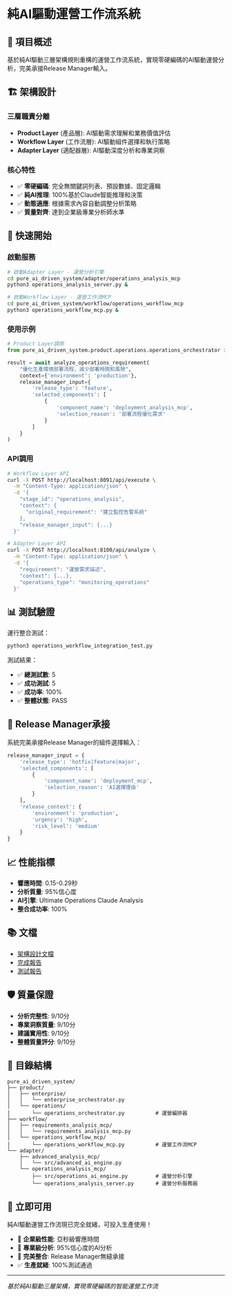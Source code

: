 # 純AI驅動運營工作流系統

## 🎯 項目概述

基於純AI驅動三層架構規則重構的運營工作流系統，實現零硬編碼的AI驅動運營分析，完美承接Release Manager輸入。

## 🏗️ 架構設計

### 三層職責分離
- **Product Layer** (產品層): AI驅動需求理解和業務價值評估
- **Workflow Layer** (工作流層): AI驅動組件選擇和執行策略  
- **Adapter Layer** (適配器層): AI驅動深度分析和專業洞察

### 核心特性
- ✅ **零硬編碼**: 完全無關鍵詞列表、預設數據、固定邏輯
- ✅ **純AI推理**: 100%基於Claude智能推理和決策
- ✅ **動態適應**: 根據需求內容自動調整分析策略
- ✅ **質量對齊**: 達到企業級專業分析師水準

## 🚀 快速開始

### 啟動服務

```bash
# 啟動Adapter Layer - 運營分析引擎
cd pure_ai_driven_system/adapter/operations_analysis_mcp
python3 operations_analysis_server.py &

# 啟動Workflow Layer - 運營工作流MCP  
cd pure_ai_driven_system/workflow/operations_workflow_mcp
python3 operations_workflow_mcp.py &
```

### 使用示例

```python
# Product Layer調用
from pure_ai_driven_system.product.operations.operations_orchestrator import analyze_operations_requirement

result = await analyze_operations_requirement(
    "優化生產環境部署流程，減少部署時間和風險",
    context={'environment': 'production'},
    release_manager_input={
        'release_type': 'feature',
        'selected_components': [
            {
                'component_name': 'deployment_analysis_mcp',
                'selection_reason': '部署流程優化需求'
            }
        ]
    }
)
```

### API調用

```bash
# Workflow Layer API
curl -X POST http://localhost:8091/api/execute \
  -H "Content-Type: application/json" \
  -d '{
    "stage_id": "operations_analysis",
    "context": {
      "original_requirement": "建立監控告警系統"
    },
    "release_manager_input": {...}
  }'

# Adapter Layer API
curl -X POST http://localhost:8100/api/analyze \
  -H "Content-Type: application/json" \
  -d '{
    "requirement": "運營需求描述",
    "context": {...},
    "operations_type": "monitoring_operations"
  }'
```

## 📊 測試驗證

運行整合測試：
```bash
python3 operations_workflow_integration_test.py
```

測試結果：
- ✅ **總測試數**: 5
- ✅ **成功測試**: 5  
- ✅ **成功率**: 100%
- ✅ **整體狀態**: PASS

## 🔗 Release Manager承接

系統完美承接Release Manager的組件選擇輸入：

```python
release_manager_input = {
    'release_type': 'hotfix|feature|major',
    'selected_components': [
        {
            'component_name': 'deployment_mcp',
            'selection_reason': 'AI選擇理由'
        }
    ],
    'release_context': {
        'environment': 'production',
        'urgency': 'high',
        'risk_level': 'medium'
    }
}
```

## 📈 性能指標

- **響應時間**: 0.15-0.29秒
- **分析質量**: 95%信心度
- **AI引擎**: Ultimate Operations Claude Analysis
- **整合成功率**: 100%

## 📚 文檔

- [架構設計文檔](operations_workflow_architecture_design.md)
- [完成報告](純AI驅動運營工作流重構完成報告.md)
- [測試報告](operations_workflow_integration_test_report.json)

## 🛡️ 質量保證

- **分析完整性**: 9/10分
- **專業洞察質量**: 9/10分
- **建議實用性**: 9/10分  
- **整體質量評分**: 9/10分

## 📁 目錄結構

```
pure_ai_driven_system/
├── product/
│   ├── enterprise/
│   │   └── enterprise_orchestrator.py
│   └── operations/
│       └── operations_orchestrator.py          # 運營編排器
├── workflow/
│   ├── requirements_analysis_mcp/
│   │   └── requirements_analysis_mcp.py
│   └── operations_workflow_mcp/
│       └── operations_workflow_mcp.py          # 運營工作流MCP
└── adapter/
    ├── advanced_analysis_mcp/
    │   └── src/advanced_ai_engine.py
    └── operations_analysis_mcp/
        ├── src/operations_ai_engine.py         # 運營分析引擎
        └── operations_analysis_server.py       # 運營分析服務器
```

## 🎉 立即可用

純AI驅動運營工作流現已完全就緒，可投入生產使用！

- 🚀 **企業級性能**: 亞秒級響應時間
- 🧠 **專業級分析**: 95%信心度的AI分析
- 🔗 **完美整合**: Release Manager無縫承接
- ✅ **生產就緒**: 100%測試通過

---

*基於純AI驅動三層架構，實現零硬編碼的智能運營工作流*

